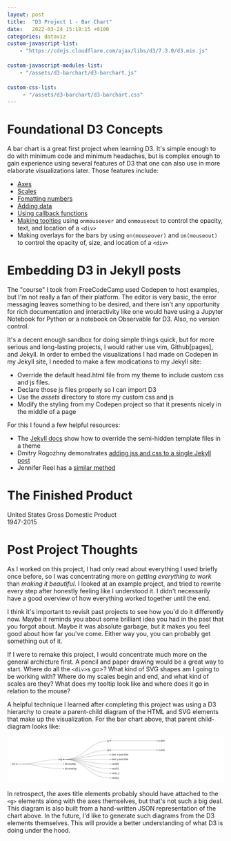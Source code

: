 ```yaml
---
layout: post 
title:  "D3 Project 1 - Bar Chart"
date:   2022-03-24 15:18:15 +0100
categories: dataviz
custom-javascript-list:
    - "https://cdnjs.cloudflare.com/ajax/libs/d3/7.3.0/d3.min.js"

custom-javascript-modules-list:
    - "/assets/d3-barchart/d3-barchart.js"

custom-css-list:
     - "/assets/d3-barchart/d3-barchart.css" 
---
```

# Foundational D3 Concepts
A bar chart is a great first project when learning D3.  It's simple enough to do with minimum code and minimum headaches, but is complex enough to gain experience using several features of D3 that one can also use in more elaborate visualizations later. Those features include:
- [Axes](https://github.com/d3/d3-axis)
- [Scales](https://github.com/d3/d3-scale)
- [Fomatting numbers](https://github.com/d3/d3-format)
- [Adding data](https://stackoverflow.com/questions/49599691/how-to-load-data-from-a-csv-file-in-d3-v5/49604124#49604124)
- [Using callback functions](https://www.w3schools.com/js/js_callback.asp)
- [Making tooltips](https://bl.ocks.org/d3noob/a22c42db65eb00d4e369) using `onmouseover` and `onmouseout` to control the opacity, text, and location of a `<div>`
- Making overlays for the bars by using `on(mouseover)` and `on(mouseout)` to control the opacity of, size, and location of a `<div>`

# Embedding D3 in Jekyll posts
The "course" I took from FreeCodeCamp used Codepen to host examples, but I'm not really a fan of their platform.  The editor is very basic, the error messaging leaves something to be desired, and there isn't any opportunity for rich documentation and interactivity like one would have using a Jupyter Notebook for Python or a notebook on Observable for D3.  Also, no version control.  

It's a decent enough sandbox for doing simple things quick, but for more serious and long-lasting projects, I would rather use vim, Github[pages], and Jekyll. In order to embed the visualizations I had made on Codepen in my Jekyll site, I needed to make a few modications to my Jekyll site:

- Override the default head.html file from my theme to include custom css and js files.
- Declare those js files properly so I can import D3
- Use the *assets* directory to store my custom css and js
- Modify the styling from my Codepen project so that it presents nicely in the middle of a page

For this I found a few helpful resources:
- The [Jekyll docs](https://jekyllrb.com/docs/themes/#:~:text=To%20locate%20a%20theme%27s%20files,%2Fruby%2Fgems%2F2.6.) show how to override the semi-hidden template files in a theme
- Dmitry Rogozhny demonstrates [adding jss and css to a single Jekyll post](https://dmitryrogozhny.com/blog/how-to-add-custom-script-to-single-post-in-jekyll)
- Jennifer Reel has a [similar method](https://jreel.github.io/per-page-custom-css-in-jekyll/)

# The Finished Product

  <div class="main">
  <div id="title">United States Gross Domestic Product<br>1947-2015</div>
  <div class="visualization"></div>
  </div>

# Post Project Thoughts
As I worked on this project, I had only read about everything I used briefly once before, so I was concentrating more on *getting everything to work* than *making it beautiful*.  I looked at an example project, and tried to rewrite every step after honestly feeling like I understood it.  I didn't necessarily have a good overview of how everything worked together until the end.

I think it's important to revisit past projects to see how you'd do it differently now.  Maybe it reminds you about some brilliant idea you had in the past that you forgot about.  Maybe it was absolute garbage, but it makes you feel good about how far you've come.  Either way you, you can probably get something out of it.

If I were to remake this project, I would concentrate much more on the general archicture first.  A pencil and paper drawing would be a great way to start.  Where do all the `<div>`s go>? What kind of SVG shapes am I going to be working with?  Where do my scales begin and end, and what kind of scales are they?  What does my tooltip look like and where does it go in relation to the mouse?

A helpful technique I learned after completing this project was using a D3 hierarchy to create a parent-child diagram of the HTML and SVG elements that make up the visualization.  For the bar chart above, that parent child-diagram looks like:

![family tree](/assets/d3-barchart/family-tree.svg)

In retrospect, the axes title elements probably should have attached to the `<g>` elements along with the axes themselves, but that's not such a big deal.  This diagram is also built from a hand-written JSON representation of the chart above.  In the future, I'd like to generate such diagrams from the D3 elements themselves.  This will provide a better understanding of what D3 is doing under the hood.
